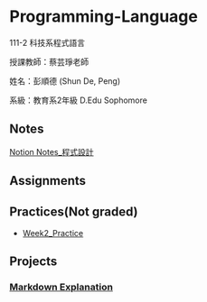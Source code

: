 # Programming-Language
111-2 科技系程式語言

授課教師：蔡芸琤老師 

姓名：彭順德 (Shun De, Peng) 

系級：教育系2年級 D.Edu Sophomore

## Notes
[Notion Notes_程式設計](https://chipped-cobalt-cae.notion.site/3b423eb3d91547d5b4aba585c139bab0)

## Assignments 

## Practices(Not graded)
* [Week2_Practice](https://github.com/ShunDePeng/PL-Repo/blob/main/Week2/Week2_Practice.ipynb)

## Projects 

### [Markdown Explanation](https://markdown.tw/)
